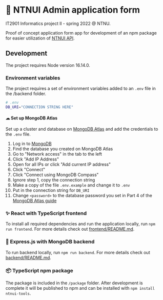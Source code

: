 # 📄 NTNUI Admin application form

IT2901 Informatics project II - spring 2022 @ NTNU.

Proof of concept application form app for development of an npm package for easier utilization of [NTNUI API](https://api.ntnui.no/).

## Development

The project requires Node version 16.14.0.

### Environment variables

The project requires a set of environment variables added to an `.env` file in the /backend folder.

```sh
# .env
DB_URI="CONNECTION STRING HERE"
```

#### ☁ Set up MongoDB Atlas

Set up a cluster and database on [MongoDB Atlas](https://docs.atlas.mongodb.com/getting-started/) and add the credentials to the `.env` file.

1. Log in to [MongoDB](https://account.mongodb.com/account/login)
2. Find the database you created on MongoDB Atlas
3. Go to "Network access" in the tab to the left
4. Click "Add IP Address"
5. Open for all IPs or click "Add current IP address"
6. Click "Connect"
7. Click "Connect using MongoDB Compass"
8. Ignore step 1, copy the connection string
9. Make a copy of the file `.env.example` and change it to `.env`
10. Put in the connection string for `DB_URI`
11. Change `<password>` to the database password you set in Part 4 of the [MongoDB Atlas guide](https://docs.atlas.mongodb.com/getting-started/)

### ✨ React with TypeScript frontend

To install all required dependencies and run the application locally, run `npm run frontend`. For more details check out [frontend/README.md](frontend/README.md).

### 🍑 Express.js with MongoDB backend

To run backend locally, run `npm run backend`. For more details check out [backend/README.md](backend/README.md).

### 📦 TypeScript npm package

The package is included in the `/package` folder. After development is complete it will be published to npm and can be installed with `npm install ntnui-tools`.
